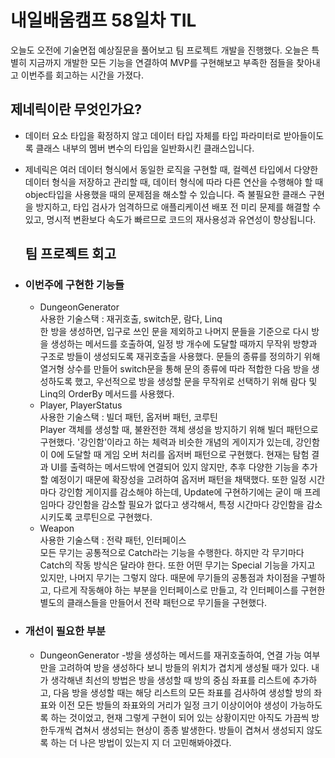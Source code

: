 # 내일배움캠프 58일차 TIL    
오늘도 오전에 기술면접 예상질문을 풀어보고 팀 프로젝트 개발을 진행했다. 오늘은 특별히 지금까지 개발한 모든 기능을 연결하여 MVP를 구현해보고 부족한 점들을 찾아내고 이번주를 회고하는 시간을 가졌다.  

## 제네릭이란 무엇인가요?  
- 데이터 요소 타입을 확정하지 않고 데이터 타입 자체를 타입 파라미터로 받아들이도록 클래스 내부의 멤버 변수의 타입을 일반화시킨 클래스입니다.  
- 제네릭은 여러 데이터 형식에서 동일한 로직을 구현할 때, 컬렉션 타입에서 다양한 데이터 형식을 저장하고 관리할 때, 데이터 형식에 따라 다른 연산을 수행해야 할 때 objec타입을 사용했을 때의 문제점을 해소할 수 있습니다. 즉 불필요한 클래스 구현을 방지하고, 타입 검사가 엄격하므로 애플리케이션 배포 전 미리 문제를 해결할 수 있고, 명시적 변환보다 속도가 빠르므로 코드의 재사용성과 유연성이 향상됩니다.

  ## 팀 프로젝트 회고
 - ### 이번주에 구현한 기능들
      -  DungeonGenerator  
      사용한 기술스택 : 재귀호출, switch문, 람다, Linq  
      한 방을 생성하면, 입구로 쓰인 문을 제외하고 나머지 문들을 기준으로 다시 방을 생성하는 메서드를 호출하여, 일정 방 개수에 도달할 때까지 무작위 방향과 구조로 방들이 생성되도록 재귀호출을 사용했다. 문들의 종류를 정의하기 위해 열거형 상수를 만들어 switch문을 통해 문의 종류에 따라 적합한 다음 방을 생성하도록 했고, 우선적으로 방을 생성할 문을 무작위로 선택하기 위해 람다 및 Linq의 OrderBy 메서드를 사용했다.     
      - Player, PlayerStatus  
      사용한 기술스택 : 빌더 패턴, 옵저버 패턴, 코루틴    
      Player 객체를 생성할 때, 불완전한 객체 생성을 방지하기 위해 빌더 패턴으로 구현했다. '강인함'이라고 하는 체력과 비슷한 개념의 게이지가 있는데, 강인함이 0에 도달할 때 게임 오버 처리를 옵저버 패턴으로 구현했다. 현재는 탐험 결과 UI를 출력하는 메서드밖에 연결되어 있지 않지만, 추후 다양한 기능을 추가할 예정이기 때문에 확장성을 고려하여 옵저버 패턴을 채택했다. 또한 일정 시간마다 강인함 게이지를 감소해야 하는데, Update에 구현하기에는 굳이 매 프레임마다 강인함을 감소할 필요가 없다고 생각해서, 특정 시간마다 강인함을 감소시키도록 코루틴으로 구현했다.    
      - Weapon  
      사용한 기술스택 : 전략 패턴, 인터페이스  
      모든 무기는 공통적으로 Catch라는 기능을 수행한다. 하지만 각 무기마다 Catch의 작동 방식은 달라야 한다. 또한 어떤 무기는 Special 기능을 가지고 있지만, 나머지 무기는 그렇지 않다. 때문에 무기들의 공통점과 차이점을 구별하고, 다르게 작동해야 하는 부분을 인터페이스로 만들고, 각 인터페이스를 구현한 별도의 클래스들을 만들어서 전략 패턴으로 무기들을 구현했다.  

  - ### 개선이 필요한 부분
      - DungeonGenerator -방을 생성하는 메서드를 재귀호출하여, 연결 가능 여부만을 고려하여 방을 생성하다 보니 방들의 위치가 겹치게 생성될 때가 있다. 내가 생각해낸 최선의 방법은 방을 생성할 때 방의 중심 좌표를 리스트에 추가하고, 다음 방을 생성할 때는 해당 리스트의 모든 좌표를 검사하여 생성할 방의 좌표와 이전 모든 방들의 좌표와의 거리가 일정 크기 이상이어야 생성이 가능하도록 하는 것이었고, 현재 그렇게 구현이 되어 있는 상황이지만 아직도 가끔씩 방 한두개씩 겹쳐서 생성되는 현상이 종종 발생한다. 방들이 겹쳐서 생성되지 않도록 하는 더 나은 방법이 있는지 지 더 고민해봐야겠다.  
